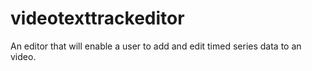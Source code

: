 # videotexttrackeditor
An editor that will enable a user to add and edit timed series data to an video. 
